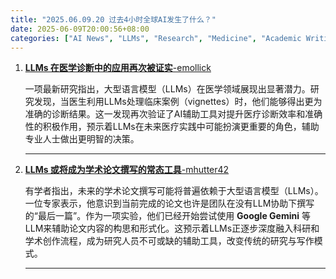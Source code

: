 ```yaml
---
title: "2025.06.09.20 过去4小时全球AI发生了什么？"
date: 2025-06-09T20:00:56+08:00
categories: ["AI News", "LLMs", "Research", "Medicine", "Academic Writing"]
---
```


1.  [**LLMs 在医学诊断中的应用再次被证实**-emollick](https://x.com/EMostaque/status/1931992916408316052)

    一项最新研究指出，大型语言模型（LLMs）在医学领域展现出显著潜力。研究发现，当医生利用LLMs处理临床案例（vignettes）时，他们能够得出更为准确的诊断结果。这一发现再次验证了AI辅助工具对提升医疗诊断效率和准确性的积极作用，预示着LLMs在未来医疗实践中可能扮演更重要的角色，辅助专业人士做出更明智的决策。

    ---

2.  [**LLMs 或将成为学术论文撰写的常态工具**-mhutter42](https://x.com/EMostaque/status/1931993676584018358)

    有学者指出，未来的学术论文撰写可能将普遍依赖于大型语言模型（LLMs）。一位专家表示，他意识到当前完成的论文也许是团队在没有LLM协助下撰写的“最后一篇”。作为一项实验，他们已经开始尝试使用 **Google Gemini** 等LLM来辅助论文内容的构思和形式化。这预示着LLMs正逐步深度融入科研和学术创作流程，成为研究人员不可或缺的辅助工具，改变传统的研究与写作模式。

    ---